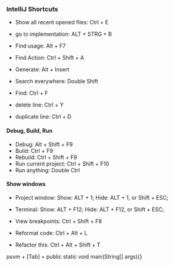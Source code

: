 ### IntelliJ Shortcuts
- Show all recent opened files: Ctrl + E
- go to implementation: ALT + STRG + B
- Find usage: Alt + F7
- Find Action: Ctrl + Shift + A
- Generate: Alt + Insert
- Search everywhere: Double Shift
- Find: Ctrl + F

- delete line: Ctrl + Y
- duplicate line: Ctrl + D

#### Debug, Build, Run
- Debug: Alt + Shift + F9
- Build: Ctrl + F9
- Rebuild: Ctrl + Shift + F9
- Run current project: Ctrl + Shift + F10
- Run anything: Double Ctrl

#### Show windows
- Project window: Show: ALT + 1; Hide: ALT + 1, or Shift + ESC;
- Terminal: Show: ALT + F12; Hide: ALT + F12, or Shift + ESC; 

- View breakpoints: Ctrl + Shift + F8


- Reformat code: Ctrl + Alt +  L
- Refactor this: Ctrl + Alt + Shift + T


psvm + [Tab] = public static void main(String[] args){}

